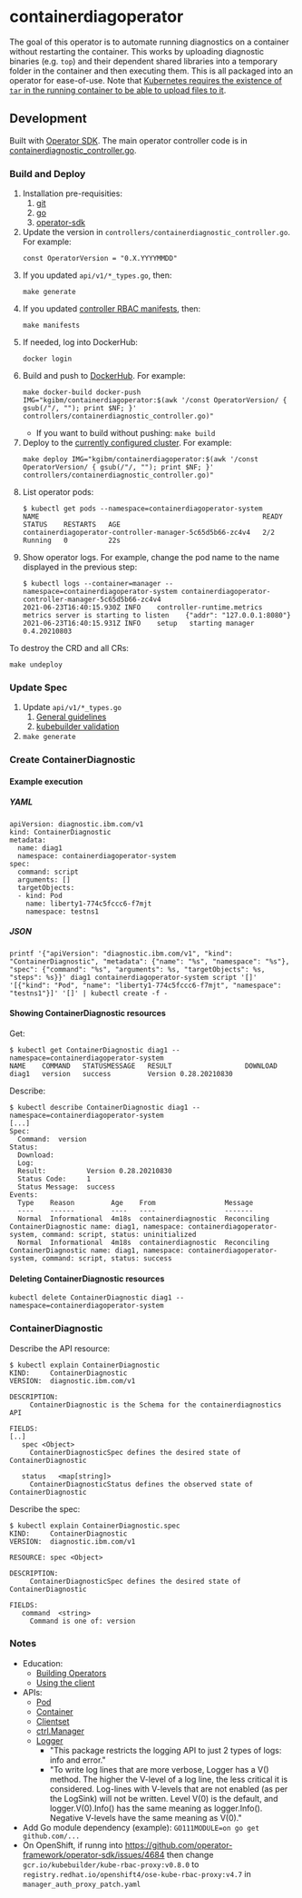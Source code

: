 # containerdiagoperator

The goal of this operator is to automate running diagnostics on a container without restarting the container. This works by uploading diagnostic binaries (e.g. `top`) and their dependent shared libraries into a temporary folder in the container and then executing them. This is all packaged into an operator for ease-of-use. Note that [Kubernetes requires the existence of `tar` in the running container to be able to upload files to it](https://github.com/kubernetes/kubernetes/issues/58512).

## Development

Built with [Operator SDK](https://sdk.operatorframework.io/docs/building-operators/golang/quickstart/). The main operator controller code is in [containerdiagnostic_controller.go](https://github.com/kgibm/containerdiagoperator/blob/main/controllers/containerdiagnostic_controller.go).

### Build and Deploy

1. Installation pre-requisities:
    1. [git](https://git-scm.com/downloads)
    1. [go](https://golang.org/dl/)
    1. [operator-sdk](https://sdk.operatorframework.io/docs/installation/)
1. Update the version in `controllers/containerdiagnostic_controller.go`. For example:
   ```
   const OperatorVersion = "0.X.YYYYMMDD"
   ```
1. If you updated `api/v1/*_types.go`, then:
   ```
   make generate
   ```
1. If you updated [controller RBAC manifests](https://sdk.operatorframework.io/docs/building-operators/golang/tutorial/#specify-permissions-and-generate-rbac-manifests), then:
   ```
   make manifests
   ```
1. If needed, log into DockerHub:
   ```
   docker login
   ```
1. Build and push to [DockerHub](https://hub.docker.com/r/kgibm/containerdiagoperator). For example:
   ```
   make docker-build docker-push IMG="kgibm/containerdiagoperator:$(awk '/const OperatorVersion/ { gsub(/"/, ""); print $NF; }' controllers/containerdiagnostic_controller.go)"
   ```
    * If you want to build without pushing: `make build`
1. Deploy to the [currently configured cluster](https://publib.boulder.ibm.com/httpserv/cookbook/Containers-Kubernetes.html#Containers-Kubernetes-kubectl-Cluster_Context). For example:
   ```
   make deploy IMG="kgibm/containerdiagoperator:$(awk '/const OperatorVersion/ { gsub(/"/, ""); print $NF; }' controllers/containerdiagnostic_controller.go)"
   ```
1. List operator pods:
   ```
   $ kubectl get pods --namespace=containerdiagoperator-system
   NAME                                                       READY   STATUS    RESTARTS   AGE
   containerdiagoperator-controller-manager-5c65d5b66-zc4v4   2/2     Running   0          22s
   ```
1. Show operator logs. For example, change the pod name to the name displayed in the previous step:
   ```
   $ kubectl logs --container=manager --namespace=containerdiagoperator-system containerdiagoperator-controller-manager-5c65d5b66-zc4v4
   2021-06-23T16:40:15.930Z	INFO	controller-runtime.metrics	metrics server is starting to listen	{"addr": "127.0.0.1:8080"}
   2021-06-23T16:40:15.931Z	INFO	setup	starting manager 0.4.20210803
   ```

To destroy the CRD and all CRs:

```
make undeploy
```

### Update Spec

1. Update `api/v1/*_types.go`
    1. [General guidelines](https://sdk.operatorframework.io/docs/building-operators/golang/tutorial/#define-the-api)
    1. [kubebuilder validation](https://book.kubebuilder.io/reference/markers/crd-validation.html)
1. `make generate`

### Create ContainerDiagnostic

#### Example execution

##### YAML

```
apiVersion: diagnostic.ibm.com/v1
kind: ContainerDiagnostic
metadata:
  name: diag1
  namespace: containerdiagoperator-system
spec:
  command: script
  arguments: []
  targetObjects:
  - kind: Pod
    name: liberty1-774c5fccc6-f7mjt
    namespace: testns1
```

##### JSON

`printf '{"apiVersion": "diagnostic.ibm.com/v1", "kind": "ContainerDiagnostic", "metadata": {"name": "%s", "namespace": "%s"}, "spec": {"command": "%s", "arguments": %s, "targetObjects": %s, "steps": %s}}' diag1 containerdiagoperator-system script '[]' '[{"kind": "Pod", "name": "liberty1-774c5fccc6-f7mjt", "namespace": "testns1"}]' '[]' | kubectl create -f -`

#### Showing ContainerDiagnostic resources

Get:

```
$ kubectl get ContainerDiagnostic diag1 --namespace=containerdiagoperator-system
NAME    COMMAND   STATUSMESSAGE   RESULT                  DOWNLOAD
diag1   version   success         Version 0.28.20210830   
```

Describe:

```
$ kubectl describe ContainerDiagnostic diag1 --namespace=containerdiagoperator-system
[...]
Spec:
  Command:  version
Status:
  Download:        
  Log:             
  Result:          Version 0.28.20210830
  Status Code:     1
  Status Message:  success
Events:
  Type    Reason         Age    From                 Message
  ----    ------         ----   ----                 -------
  Normal  Informational  4m18s  containerdiagnostic  Reconciling ContainerDiagnostic name: diag1, namespace: containerdiagoperator-system, command: script, status: uninitialized
  Normal  Informational  4m18s  containerdiagnostic  Reconciling ContainerDiagnostic name: diag1, namespace: containerdiagoperator-system, command: script, status: success
```

#### Deleting ContainerDiagnostic resources

```
kubectl delete ContainerDiagnostic diag1 --namespace=containerdiagoperator-system
```

### ContainerDiagnostic

Describe the API resource:

```
$ kubectl explain ContainerDiagnostic     
KIND:     ContainerDiagnostic
VERSION:  diagnostic.ibm.com/v1

DESCRIPTION:
     ContainerDiagnostic is the Schema for the containerdiagnostics API

FIELDS:
[..]
   spec	<Object>
     ContainerDiagnosticSpec defines the desired state of ContainerDiagnostic

   status	<map[string]>
     ContainerDiagnosticStatus defines the observed state of ContainerDiagnostic
```

Describe the spec:

```
$ kubectl explain ContainerDiagnostic.spec       
KIND:     ContainerDiagnostic
VERSION:  diagnostic.ibm.com/v1

RESOURCE: spec <Object>

DESCRIPTION:
     ContainerDiagnosticSpec defines the desired state of ContainerDiagnostic

FIELDS:
   command	<string>
     Command is one of: version
```

### Notes

* Education:
    * [Building Operators](https://book.kubebuilder.io/introduction.html)
    * [Using the client](https://sdk.operatorframework.io/docs/building-operators/golang/references/client/)
* APIs:
    * [Pod](https://pkg.go.dev/k8s.io/api/core/v1#Pod)
    * [Container](https://pkg.go.dev/k8s.io/api/core/v1#Container)
    * [Clientset](https://pkg.go.dev/k8s.io/client-go/kubernetes)
    * [ctrl.Manager](https://pkg.go.dev/sigs.k8s.io/controller-runtime/pkg/manager#Manager)
    * [Logger](https://pkg.go.dev/github.com/go-logr/logr)
        * "This package restricts the logging API to just 2 types of logs: info and error."
        * "To write log lines that are more verbose, Logger has a V() method. The higher the V-level of a log line, the less critical it is considered. Log-lines with V-levels that are not enabled (as per the LogSink) will not be written. Level V(0) is the default, and logger.V(0).Info() has the same meaning as logger.Info(). Negative V-levels have the same meaning as V(0)."
* Add Go module dependency (example): `GO111MODULE=on go get github.com/...`
* On OpenShift, if runng into https://github.com/operator-framework/operator-sdk/issues/4684 then change `gcr.io/kubebuilder/kube-rbac-proxy:v0.8.0` to `registry.redhat.io/openshift4/ose-kube-rbac-proxy:v4.7` in `manager_auth_proxy_patch.yaml`
